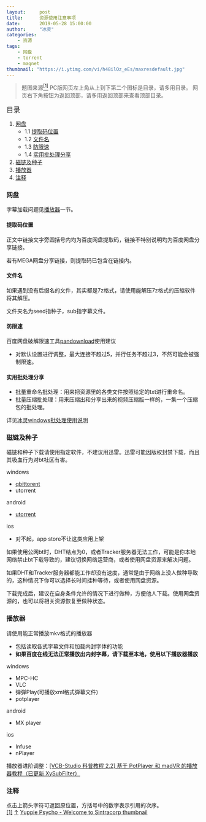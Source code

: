 ```yaml
---
layout:     post
title:      资源使用注意事项
date:       2019-05-28 15:00:00
author:     "冰灵"
categories:
    - 资源
tags:
    - 网盘
    - torrent
    - magnet
thumbnail: "https://i.ytimg.com/vi/h48ilOz_eEs/maxresdefault.jpg"
---
```

>题图来源<escape><a name = "ref_1_s"><a href="#ref_1_d"><sup>[1]</sup></a></a></escape>
>PC版网页左上角从上到下第二个图标是目录，请多用目录。
>网页右下角按钮为返回顶部，请多用返回顶部来查看顶部目录。

<escape><font size=4>目录</font></escape>

1. [网盘](#网盘)
   - 1.1 [提取码位置](#提取码位置)
   - 1.2 [文件名](#文件名)
   - 1.3 [防限速](#防限速)
   - 1.4 [实用批处理分享](#实用批处理分享)
2. [磁链及种子](#磁链及种子)
3. [播放器](#播放器)
4. [注释](#注释)

### 网盘

字幕加载问题见[播放器](#播放器)一节。

#### 提取码位置

正文中链接文字旁圆括号内均为百度网盘提取码，链接不特别说明均为百度网盘分享链接。

若有MEGA网盘分享链接，则提取码已包含在链接内。

#### 文件名

如果遇到没有后缀名的文件，其实都是7z格式，请使用能解压7z格式的压缩软件将其解压。

文件夹名为seed指种子，sub指字幕文件。

#### 防限速

百度网盘破解限速工具[pandownload][pandownload_site]使用建议

- 对默认设置进行调整，最大连接不超过5，并行任务不超过3，不然可能会被强制限速。

#### 实用批处理分享

- 批量重命名批处理：用来把资源里的各类文件按照给定的txt进行重命名。
- 批量压缩批处理：用来压缩出和分享出来的视频压缩版一样的，一集一个压缩包的批处理。

详见[冰灵windows批处理使用说明](冰灵win批处理.html)

### 磁链及种子

磁链和种子下载请使用指定软件，不建议用迅雷。迅雷可能因版权封禁下载，而且其吸血行为对bt社区有害。

windows

- [qbittorent][qbt_site]
- utorrent

android

- [utorrent][utorrent_site]

ios

- 对不起，app store不让这类应用上架

如果使用公网bt时，DHT结点为0，或者Tracker服务器无法工作，可能是你本地网络禁止bt下载导致的，建议切换网络运营商，或者使用网盘资源来解决问题。

如果DHT和Tracker服务器都能工作却没有速度，通常是由于网络上没人做种导致的，这种情况下你可以选择长时间挂种等待，或者使用网盘资源。

下载完成后，建议在自身条件允许的情况下进行做种，方便他人下载。使用网盘资源的，也可以将相关资源恢复至做种状态。

### 播放器

请使用能正常播放mkv格式的播放器

- 包括读取各式字幕文件和加载内封字体的功能
- **如果百度在线无法正常播放出内封字幕，请下载至本地，使用以下播放器播放**

windows

- MPC-HC
- VLC
- 弹弹Play(可播放xml格式弹幕文件)
- potplayer

android

- MX player

ios

- Infuse
- nPlayer

播放器进阶调整：[[VCB-Studio 科普教程 2.2] 基于 PotPlayer 和 madVR 的播放器教程（已更新 XySubFilter）][VCB_S_tutorial_videoplayer]

### 注释

点击上箭头字符可返回原位置，方括号中的数字表示引用的次序。
<escape></br><a name = "ref_1_d"><a href = "#ref_1_d">[1]</a></a></escape> <escape><a href = "#ref_1_s">↑</a></escape> <escape><a href = "https://youtu.be/h48ilOz_eEs">Yuppie Psycho - Welcome to Sintracorp thumbnail</a>

[pandownload_site]: http://pandownload.com
[qbt_site]: https://www.fosshub.com/qBittorrent.html
[utorrent_site]: https://www.utorrent.com/intl/zh/downloads/android
[VCB_S_tutorial_videoplayer]: https://vcb-s.com/archives/7228